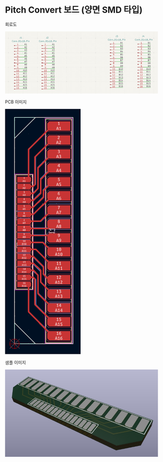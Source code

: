 # Pitch Convert 보드 (양면 SMD 타입)


회로도

![회로도](images/sch_image.png)

PCB 이미지

![PCB](images/pcb_image.png)

샘플 이미지

![샘플](images/sample_01.jpg)
